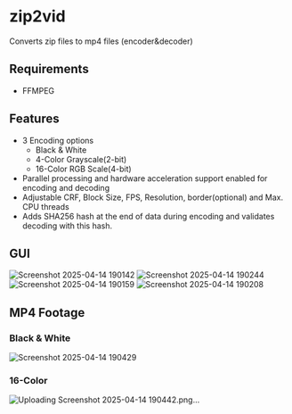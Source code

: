# zip2vid
Converts zip files to mp4 files (encoder&amp;decoder)

## Requirements
- FFMPEG<br/>

## Features
- 3 Encoding options<br/>
  - Black & White<br/>
  - 4-Color Grayscale(2-bit)<br/>
  - 16-Color RGB Scale(4-bit)<br/>
- Parallel processing and hardware acceleration support enabled for encoding and decoding<br/>
- Adjustable CRF, Block Size, FPS, Resolution, border(optional) and Max. CPU threads<br/>
- Adds SHA256 hash at the end of data during encoding and validates decoding with this hash.<br/>

## GUI
![Screenshot 2025-04-14 190142](https://github.com/user-attachments/assets/e9439ea5-a304-4a73-b448-8353be89d6cc)
![Screenshot 2025-04-14 190244](https://github.com/user-attachments/assets/6f37ce7d-c4c8-4cf3-928a-99fb5a242a32)
![Screenshot 2025-04-14 190159](https://github.com/user-attachments/assets/47ba7ef5-83e2-42bd-920c-09094471bfdb)
![Screenshot 2025-04-14 190208](https://github.com/user-attachments/assets/ac3f2295-97f9-45b4-bb1b-ada48abd0012)

## MP4 Footage
### Black & White
![Screenshot 2025-04-14 190429](https://github.com/user-attachments/assets/89fcf620-01e1-4c58-b7a4-12281a716755)
### 16-Color
![Uploading Screenshot 2025-04-14 190442.png…]()
